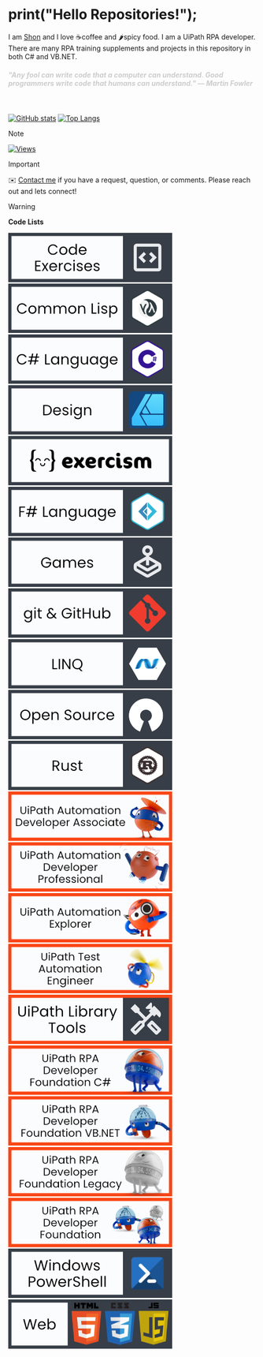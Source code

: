 # print("Hello Repositories!");

I am [Shon](https://bit.ly/m/shon) and I love ☕coffee and 🌶️spicy food.  I am a
 UiPath RPA developer.  There are many RPA training supplements and projects in
 this repository in both C# and VB.NET.

 <h5>
   <span style="color: #CCCCCC;">"Any fool can write code that a computer can understand. Good programmers write code that humans can understand." ― Martin Fowler
   </span>
</h5>

<br />

[![GitHub stats](https://github-readme-stats.vercel.app/api?username=shonharsh&show_icons=true&theme=dark#gh-dark-mode-only)](https://bit.ly/m/shon)
[![Top Langs](https://github-readme-stats.vercel.app/api/top-langs/?username=shonharsh&layout=compact&langs_count=8&theme=dark#gh-dark-mode-only)](https://bit.ly/m/shon)

> [!NOTE]
> [![Views](https://visitcount.itsvg.in/api?id=ShonHarsh&label=Profile%20Views&color=3&icon=1&pretty=false)](https://visitcount.itsvg.in)

> [!IMPORTANT]
> ✉️ [Contact me](https://bit.ly/m/shon) if you have a request, question, or
 comments.  Please reach out and lets connect!

> [!WARNING]
> **Code Lists**


[![Code Exercises](Data/Images/ImageLink-CodeExercises.png)](https://github.com/stars/ShonHarsh/lists/code-exercises)[![Common Lisp](Data/Images/ImageLink-CommonLisp.png)](https://github.com/stars/ShonHarsh/lists/common-lisp)[![CSharp](Data/Images/ImageLink-CSharp.png)](https://github.com/stars/ShonHarsh/lists/csharp)[![Design - Affinity](Data/Images/ImageLink-Design.png)](https://github.com/stars/ShonHarsh/lists/design)[![Exercism](Data/Images/ImageLink-Exercism.png)](https://github.com/stars/ShonHarsh/lists/exercism)[![FSharp](Data/Images/ImageLink-FSharp.png)](https://github.com/stars/ShonHarsh/lists/fsharp)[![Game](Data/Images/ImageLink-Games.png)](https://github.com/stars/ShonHarsh/lists/games)[![Git & GitHub](Data/Images/ImageLink-Git.png)](https://github.com/stars/ShonHarsh/lists/git-git-website)[![LINQ](Data/Images/ImageLink-LINQ.png)](https://github.com/stars/ShonHarsh/lists/linq)[![Open Source](Data/Images/ImageLink-OpenSource.png)](https://github.com/stars/ShonHarsh/lists/open-source)[![Rust](Data/Images/ImageLink-Rust.png)](https://github.com/stars/ShonHarsh/lists/rust)[![UiPath Automation Developer Associate](Data/Images/ImageLink-UiPath-AutomationDeveloperAssociate.png)]()[![UiPath Automation Developer Professional](Data/Images/ImageLink-UiPath-AutomationDeveloperProfessional.png)]()[![UiPath Automation Explorer](Data/Images/ImageLink-UiPath-AutomationExplorer.png)]()[![UiPath Automation Test Engineer](Data/Images/ImageLink-UiPath-AutomationTestEngineer.png)]()[![UiPath Library](Data/Images/ImageLink-UiPath-LibraryTools.png)](https://github.com/stars/ShonHarsh/lists/uipath-library)[![UiPath RPA Developer Foundation C#](Data/Images/ImageLink-UiPath-RPADeveloperFoundation-CSharp.png)](https://github.com/stars/ShonHarsh/lists/rpa-developer-foundation-c)[![UiPath RPA Developer Foundation VB](Data/Images/ImageLink-UiPath-RPADeveloperFoundation-VB.png)](https://github.com/stars/ShonHarsh/lists/rpa-developer-foundation-vb)[![UiPath RPA Developer Foundation Windows Legacy](Data/Images/ImageLink-UiPath-RPADeveloperFoundation-WindowsLegacy.png)](https://github.com/stars/ShonHarsh/lists/rpa-developer-foundation-legacy)[![UiPath RPA Developer Foundation](Data/Images/ImageLink-UiPath-RPADeveloperFoundation.png)](Data/Images/ImageLink-UiPath-RPADeveloperFoundation.png)[![Windows Powershell](Data/Images/ImageLink-WindowsPowerShell.png)](https://github.com/stars/ShonHarsh/lists/windows-powershell)[![World Wide Web](Data/Images/ImageLink-Web.png)](https://github.com/stars/ShonHarsh/lists/world-wide-web)
